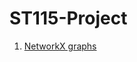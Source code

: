 # ST115-Project

1. [NetworkX graphs](https://medium.com/future-vision/visualizing-twitter-interactions-with-networkx-a391da239af5)